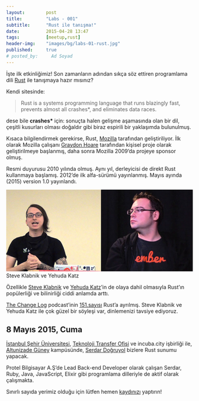 ```yaml
---
layout:        post
title:         "Labs - 001"
subtitle:      "Rust ile tanışma!"
date:          2015-04-28 13:47
tags:          [meetup,rust]
header-img:    "images/bg/labs-01-rust.jpg"
published:     true
# posted_by:     Ad Soyad
---
```

İşte ilk etkinliğimiz! Son zamanların adından sıkça söz ettiren programlama
dili [Rust][01] ile tanışmaya hazır mısınız?

Kendi sitesinde:

> Rust is a systems programming language that runs blazingly fast, 
prevents almost all crashes*, and eliminates data races.

dese bile **crashes\*** için: sonuçta halen gelişme aşamasında olan bir dil,
çeşitli kusurları olması doğaldır gibi biraz espirili bir yaklaşımda
bulunulmuş.

Kısaca bilgilendirmek gerekirse, Rust, [Mozilla][02] tarafından geliştiriliyor.
İlk olarak Mozilla çalışanı [Graydon Hoare][03] tarafından kişisel proje olarak
geliştirilmeye başlanmış, daha sonra Mozilla 2009’da projeye sponsor olmuş.

Resmi duyurusu 2010 yılında olmuş. Aynı yıl, derleyicisi de direkt Rust
kullanmaya başlamış. 2012’de ilk alfa-sürümü yayınlanmış. Mayıs ayında (2015)
version 1.0 yayınlandı.

![Steve Klabnik ve Yehuda Katz](/images/posts/steve-yehuda-rust.jpg)  
<span class="caption text-muted">Steve Klabnik ve Yehuda Katz</span>

Özellikle [Steve Klabnik][04] ve [Yehuda Katz][05]’in de olaya dahil olmasıyla Rust’ın
popülerliği ve bilinirliği ciddi anlamda arttı.

[The Change Log][07] podcast’inin [151.sayısı][06] Rust’a ayrılmış. Steve Klabnik ve Yehuda
Katz ile çok güzel bir söyleşi var, dinlemenizi tavsiye ediyoruz.

## 8 Mayıs 2015, Cuma

[İstanbul Şehir Üniversitesi][sehir-uni], [Teknoloji Transfer Ofisi][sehir-tto] ve incuba.city işbirliği
ile, [Altunizade Güney][sehir-guney] kampüsünde, [Serdar Doğruyol][serdar-dogruyol] bizlere 
Rust sunumu yapacak.

Protel Bilgisayar A.Ş’de Lead Back-end Developer olarak çalışan Serdar, Ruby, 
Java, JavaScript, Elixir gibi programlama dilleriyle de aktif olarak
çalışmakta.

Sınırlı sayıda yerimiz olduğu için lütfen hemen [kaydınızı][labs-01-reg]
yaptırın!

[01]: http://www.rust-lang.org/
[02]: http://en.wikipedia.org/wiki/Mozilla
[03]: https://github.com/graydon
[04]: http://www.steveklabnik.com/
[05]: http://yehudakatz.com/
[06]: https://changelog.com/151/
[07]: https://changelog.com/

[sehir-tto]: http://tto.sehir.edu.tr/
[sehir-uni]: http://www.sehir.edu.tr/
[sehir-guney]: https://www.google.com/maps/place/Ku%C5%9Fbak%C4%B1%C5%9F%C4%B1+Cd+No:27,+Altunizade+Mh.,+34200+%C3%9Csk%C3%BCdar%2F%C4%B0stanbul,+Turkey/@41.0257178,29.0454139,17z/data=!3m1!4b1!4m2!3m1!1s0x14cab7e26fe287b3:0xa8c86e78606664fd?hl=en
[serdar-dogruyol]: https://twitter.com/sdogruyol

[labs-01-reg]: https://aslanobalabs-01.eventbrite.com